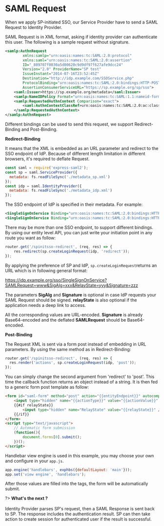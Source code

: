 # SAML Request

When we apply SP-initiated SSO, our Service Provider have to send a SAML Request to Identity Provider.

SAML Request is in XML format, asking if identity provider can authenticate this user. The following is a sample request without signature.

```xml
<samlp:AuthnRequest 
        xmlns:samlp="urn:oasis:names:tc:SAML:2.0:protocol" 
        xmlns:saml="urn:oasis:names:tc:SAML:2.0:assertion" 
        ID="_809707f0030a5d00620c9d9df97f627afe9dcc24" 
        Version="2.0" ProviderName="SP test" 
        IssueInstant="2014-07-16T23:52:45Z" 
        Destination="http://idp.example.com/SSOService.php" 
        ProtocolBinding="urn:oasis:names:tc:SAML:2.0:bindings:HTTP-POST" 
        AssertionConsumerServiceURL="https://sp.example.org/sp/sso">
    <saml:Issuer>https://sp.example.org/metadata</saml:Issuer>
    <samlp:NameIDPolicy Format="urn:oasis:names:tc:SAML:1.1:nameid-format:emailAddress" AllowCreate="true"/>
    <samlp:RequestedAuthnContext Comparison="exact">
        <saml:AuthnContextClassRef>urn:oasis:names:tc:SAML:2.0:ac:classes:Password</saml:AuthnContextClassRef>
    </samlp:RequestedAuthnContext>
</samlp:AuthnRequest>
```

Different bindings can be used to send this request, we support Redirect-Binding and Post-Binding. 

**Redirect-Binding**

It means that the XML is embedded as an URL parameter and redirect to the SSO endpoint of IdP. Because of different length limitation in different browsers, it's required to deflate Request.

```javascript
const saml = require('express-saml2');
const sp = saml.ServiceProvider({
  metadata: fs.readFileSync('./metadata_sp.xml')
});
const idp = saml.IdentityProvider({
  metadata: fs.readFileSync('./metadata_idp.xml')
});
```

The SSO endpoint of IdP is specified in their metadata. For example:

```xml
<SingleSignOnService Binding="urn:oasis:names:tc:SAML:2.0:bindings:HTTP-Redirect" Location="https://idp.example.org/sso/SingleSignOnService"/>
<SingleSignOnService Binding="urn:oasis:names:tc:SAML:2.0:bindings:HTTP-POST" Location="https://idp.example.org/sso/SingleSignOnService"/>
```

There may be more than one SSO endpoint, to support different bindings. By using our entity level API, you can just write your initiation point in any route you want as follow:

```javascript
router.get('/spinitsso-redirect', (req, res) => {
	res.redirect(sp.createLoginRequest(idp, 'redirect'));
});
```
By applying the preference of SP and IdP, `sp.createLoginRequest`returns an URL which is in following general format:

https://idp.example.org/sso/SingleSignOnService?SAMLRequest=www&SigAlg=xxx&RelayState=yyy&Signature=zzz

The parameters **SigAlg** and **Signature** is optional in case IdP requests your SAML Request should be signed. **relayState** is also optional if the application needs a deep link to access.

All the corresponding values are URL-encoded. **Signature** is already Base64-encoded and the deflated **SAMLRequest** should be Base64-encoded.

**Post-Binding**

The Request XML is sent via a form post instead of embedding in URL parameters. By using the same method as in Redirect-Binding:

```javascript
router.get('/spinitsso-redirect', (req, res) => {
  res.render('actions', sp.createLoginRequest(idp, 'post'));
});
```

You can simply change the second argument from 'redirect' to 'post'. This time the callback function returns an object instead of a string. It is then fed to a generic form post template as follow:

```html
<form id="saml-form" method="post" action="{{entityEndpoint}}" autocomplete="off">
    <input type="hidden" name="{{actionType}}" value="{{actionValue}}" />
    {{#if relayState}}
        <input type="hidden" name="RelayState" value="{{relayState}}" />
    {{/if}}
</form>
<script type="text/javascript">
    // Automatic form submission
    (function(){
        document.forms[0].submit();
    })();
</script>
```

Handlebar view engine is used in this example, you may choose your own and configure in your `app.js`.

```javascript
app.engine('handlebars', exphbs({defaultLayout: 'main'}));
app.set('view engine', 'handlebars');
```

After those values are filled into the tags, the form will be automatically submit.

?> **What's the next ?** <br/><br/>
Identity Provider parses SP's request, then a SAML Response is sent back to SP. The response includes the authentication result. SP can then take action to create session for authenticated user if the result is successful.
